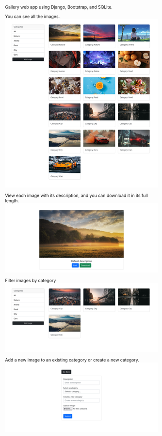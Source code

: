 Gallery web app using Django, Bootstrap, and SQLite.

You can see all the images.
![show all](./screenshots/Screenshot%202024-12-09%20at%2019-48-23%20Gallery.png)

View each image with its description, and you can download it in its full length.
![add image](./screenshots/Screenshot%202024-12-09%20at%2019-50-54%20Gallery.png)

Filter images by category
![view image by id](./screenshots/Screenshot%202024-12-09%20at%2019-48-58%20Gallery.png)

Add a new image to an existing category or create a new category.
![Filter images by category.](./screenshots/Screenshot%202024-12-09%20at%2019-49-05%20Add%20Photo.png)
